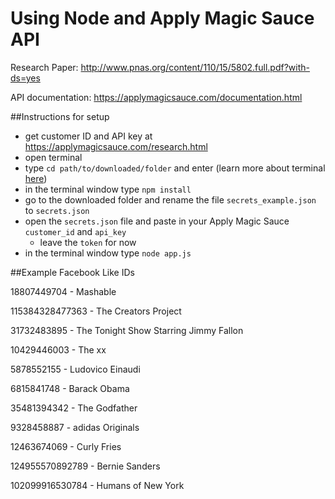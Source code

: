 # Using Node and Apply Magic Sauce API

Research Paper: http://www.pnas.org/content/110/15/5802.full.pdf?with-ds=yes

API documentation: https://applymagicsauce.com/documentation.html

##Instructions for setup

- get customer ID and API key at https://applymagicsauce.com/research.html
- open terminal
- type ```cd path/to/downloaded/folder``` and enter (learn more about terminal [here](http://mac.appstorm.net/how-to/utilities-how-to/how-to-use-terminal-the-basics/))
- in the terminal window type ```npm install```
- go to the downloaded folder and rename the file ```secrets_example.json``` to ```secrets.json```
- open the ```secrets.json``` file and paste in your Apply Magic Sauce ```customer_id``` and ```api_key```
    - leave the ```token``` for now
- in the terminal window type ```node app.js```

##Example Facebook Like IDs

18807449704 - Mashable

115384328477363 - The Creators Project

31732483895 - The Tonight Show Starring Jimmy Fallon

10429446003 - The xx

5878552155 - Ludovico Einaudi

6815841748 - Barack Obama

35481394342 - The Godfather

9328458887 - adidas Originals

12463674069 - Curly Fries

124955570892789 - Bernie Sanders

102099916530784 - Humans of New York
